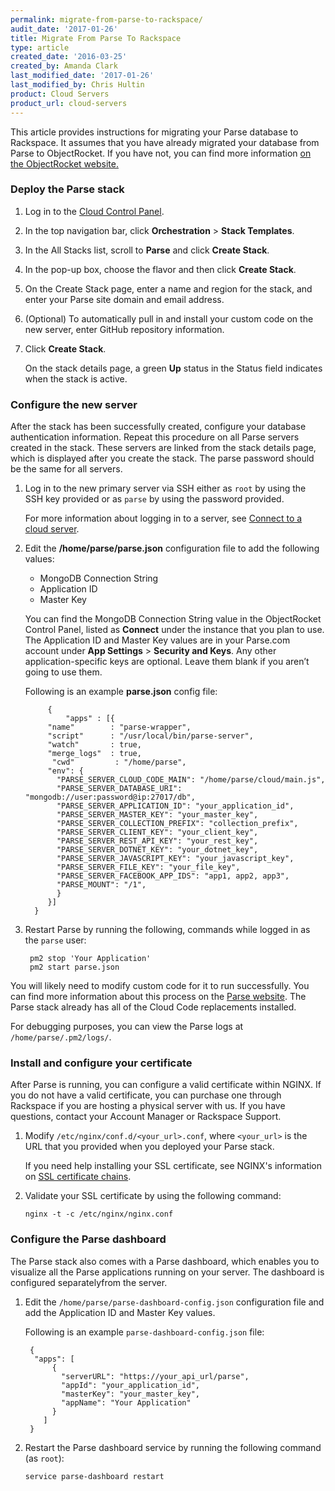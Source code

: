 ```yaml
---
permalink: migrate-from-parse-to-rackspace/
audit_date: '2017-01-26'
title: Migrate From Parse To Rackspace
type: article
created_date: '2016-03-25'
created_by: Amanda Clark
last_modified_date: '2017-01-26'
last_modified_by: Chris Hultin
product: Cloud Servers
product_url: cloud-servers
---
```


This article provides instructions for migrating your Parse database to Rackspace. It assumes that you have already migrated your database from Parse to ObjectRocket. If you have not, you can find more information [on the ObjectRocket website.](https://objectrocket.com/parse)

### Deploy the Parse stack

1. Log in to the [Cloud Control Panel](https://mycloud.rackspace.com).

2. In the top navigation bar, click **Orchestration** > **Stack Templates**.

3. In the All Stacks list, scroll to **Parse** and click **Create Stack**.

4. In the pop-up box, choose the flavor and then click **Create Stack**.

5. On the Create Stack page, enter a name and region for the stack, and enter your Parse site domain and email address.

6. (Optional) To automatically pull in and install your custom code on the new server, enter GitHub repository information.

7. Click **Create Stack**.

   On the stack details page, a green **Up** status in the Status field indicates when the stack is active.


### Configure the new server

After the stack has been successfully created, configure your database authentication information. Repeat this procedure on all Parse servers created in the stack. These servers are linked from the stack details page, which is displayed after you create the stack. The parse password should be the same for all servers.

1. Log in to the new primary server via SSH either as `root` by using the SSH key provided or as `parse` by using the password provided.

   For more information about logging in to a server, see [Connect to a cloud server](/how-to/connect-to-a-cloud-server/).

2. Edit the **/home/parse/parse.json** configuration file to add the following values:

   - MongoDB Connection String
   - Application ID
   - Master Key

   You can find the MongoDB Connection String value in the ObjectRocket Control Panel, listed as **Connect** under the instance that you plan to use. The Application ID and Master Key values are in your Parse.com account under **App Settings** > **Security and Keys**. Any other application-specific keys are optional. Leave them blank if you aren’t going to use them.

   Following is an example **parse.json** config file:  

	        {
		        "apps" : [{
            "name"        : "parse-wrapper",
            "script"      : "/usr/local/bin/parse-server",
            "watch"       : true,
            "merge_logs"  : true,
             "cwd"         : "/home/parse",
            "env": {
              "PARSE_SERVER_CLOUD_CODE_MAIN": "/home/parse/cloud/main.js",
              "PARSE_SERVER_DATABASE_URI": "mongodb://user:password@ip:27017/db",
              "PARSE_SERVER_APPLICATION_ID": "your_application_id",
              "PARSE_SERVER_MASTER_KEY": "your_master_key",
              "PARSE_SERVER_COLLECTION_PREFIX": "collection_prefix",
              "PARSE_SERVER_CLIENT_KEY": "your_client_key",
              "PARSE_SERVER_REST_API_KEY": "your_rest_key",
              "PARSE_SERVER_DOTNET_KEY": "your_dotnet_key",
              "PARSE_SERVER_JAVASCRIPT_KEY": "your_javascript_key",
              "PARSE_SERVER_FILE_KEY": "your_file_key",
              "PARSE_SERVER_FACEBOOK_APP_IDS": "app1, app2, app3",
              "PARSE_MOUNT": "/1",
              }
            }]
         }

3. Restart Parse by running the following, commands while logged in as the `parse` user:

	    pm2 stop 'Your Application'
	    pm2 start parse.json


You will likely need to modify custom code for it to run successfully. You can find more information about this process on the [Parse website](https://parse.com/migration). The Parse stack already has all of the Cloud Code replacements installed.

For debugging purposes, you can view the Parse logs at `/home/parse/.pm2/logs/`.


### Install and configure your certificate

After Parse is running, you can configure a valid certificate within NGINX. If you do not have a valid certificate, you can purchase one through Rackspace if you are hosting a physical server with us. If you have questions, contact your Account Manager or Rackspace Support.

1. Modify `/etc/nginx/conf.d/<your_url>.conf`, where `<your_url>` is the URL that you provided when you deployed your Parse stack.

   If you need help installing your SSL certificate, see NGINX's information on [SSL certificate chains](http://nginx.org/en/docs/http/configuring_https_servers.html#chains).

2. Validate your SSL certificate by using the following command:

       nginx -t -c /etc/nginx/nginx.conf


### Configure the Parse dashboard

The Parse stack also comes with a Parse dashboard, which enables you to visualize all the Parse applications running on your server. The dashboard is configured separatelyfrom the server.

1. Edit the `/home/parse/parse-dashboard-config.json` configuration file and add the Application ID and Master Key values.

   Following is an example `parse-dashboard-config.json` file:

	    {
	     "apps": [
	         {
	           "serverURL": "https://your_api_url/parse",
	           "appId": "your_application_id",
	           "masterKey": "your_master_key",
	           "appName": "Your Application"
	         }
	       ]
	    }

2. Restart the Parse dashboard service by running the following command (as `root`):

       service parse-dashboard restart
